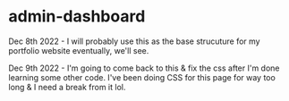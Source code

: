 # admin-dashboard
Dec 8th 2022 - I will probably use this as the base strucuture for my portfolio website eventually, we'll see.

Dec 9th 2022 - I'm going to come back to this & fix the css after I'm done learning some other code. I've been doing CSS for this page for way too long & I need a break from it lol.